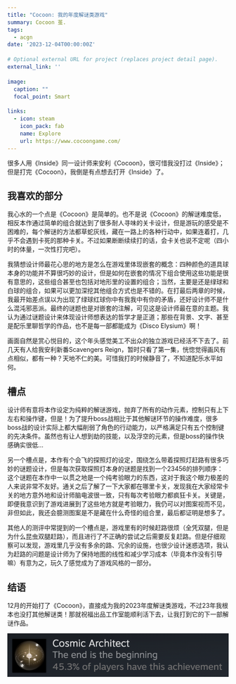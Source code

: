```yaml
---
title: "Cocoon: 我的年度解谜类游戏"
summary: Cocoon 茧.
tags:
  - acgn
date: '2023-12-04T00:00:00Z'

# Optional external URL for project (replaces project detail page).
external_link: ''

image:
  caption: ""
  focal_point: Smart

links:
  - icon: steam 
    icon_pack: fab
    name: Explore
    url: https://www.cocoongame.com/
---
```


很多人用《Inside》同一设计师来安利《Cocoon》，很可惜我没打过《Inside》；但是打完《Cocoon》，我倒是有点想去打开《Inside》了。

## 我喜欢的部分

我心水的一个点是《Cocoon》是简单的。也不是说《Cocoon》的解谜难度低，相反本作通过简单的组合就达到了很多耐人寻味的关卡设计，但是游玩的感受是不困难的，每个解谜的方法都草蛇灰线，藏在一路上的各种行动中，如果连着打，几乎不会遇到卡死的那种卡关。不过如果断断续续打的话，会卡关也说不定呢（四小时的体量，一次性打完吧）。

我猜想设计师最花心思的地方是怎么在游戏里体现嵌套的概念：四种颜色的道具球本身的功能并不算很巧妙的设计，但是如何在嵌套的情况下组合使用这些功能是很有意思的，这些组合甚至也包括对地形里的设置的组合；当然，主要是还是绿球和白球的组合，如果可以更加深挖其他组合方式也是不错的。在打最后两章的时候，我最开始差点误以为出现了绿球红球你中有我我中有你的矛盾，还好设计师不是什么混沌邪恶派。最终的谜题也是对嵌套的注解，可见这是设计师最在意的主题。我认为通过谜题设计来体现设计师想表达的哲学才是正道；那些在背景、文字、甚至是配乐里聊哲学的作品，也不是每一部都能成为《Disco Elysium》啊！

画面自然是赏心悦目的，这个年头感觉美工不出众的独立游戏已经活不下去了。前几天有人给我安利新番Scavengers Reign，暂时只看了第一集，恍惚觉得画风有点相似，都有一种？天地不仁的美。可惜我打的时候静音了，不知道配乐水平如何。

## 槽点

设计师有意将本作设定为纯粹的解谜游戏，抛弃了所有的动作元素，控制只有上下左右和操作键，但是！为了提升boss战相比于其他解谜环节的操作难度，很多boss战的设计实际上都大幅削弱了角色的行动能力，以严格满足只有五个控制键的先决条件。虽然也有让人想到劫的技能，以及浮空的元素，但是boss的操作快感确实很低...

另一个槽点是，本作有个会飞的探照灯的设定，围绕怎么带着探照灯赶路有很多巧妙的谜题设计，但是每次获取探照灯本身的谜题是找到一个23456的排列顺序：这个谜题在本作中一以贯之地是一个纯考验眼力的东西，这对于我这个眼力极差的人来说非常不友好。通关之后了解了一下大家都在哪里卡关，发现我在大家经常卡关的地方意外地和设计师脑电波很一致，只有每次考验眼力都疯狂卡关。关键是，即便我意识到了游戏进展到了这些地方就是考验眼力，我仍可以对图案视而不见，非但如此，我还会臆测图案是不是藏在什么奇怪的组合里，最后都证明是想多了。

其他人的测评中常提到的一个槽点是，游戏里有的时候赶路很烦（全凭双腿，但是为什么昆虫双腿赶路），而且进行了不正确的尝试之后需要反复赶路。但是仔细观察可以发现，游戏里几乎没有多余的路、冗余的设施，也很少设计迷惑选项，我认为赶路的问题是设计师为了保持地图的线性和减少学习成本（毕竟本作没有引导嘛）有意为之，玩久了感觉成为了游戏风格的一部分。

## 结语

12月的开始打了《Cocoon》，直接成为我的2023年度解谜类游戏，不过23年我根本也没打其他解谜类！那就祝福出品工作室能顺利活下去，让我打到它的下一部解谜作品。

![cleared](cleared.png)
